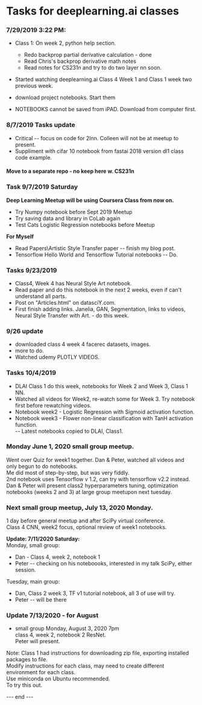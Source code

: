 # Tasks for deeplearning.ai classes  

### 7/29/2019 3:22 PM:

- Class 1: On week 2, python help section.
  - Redo backprop partial derivative calculation - done
  - Read Chris's backprop derivative math notes
  - Read notes for CS231n and try to do two layer nn soon.
  
 - Started watching deeplearning.ai Class 4 Week 1 and Class 1 week two previous week.
 
 - download project notebooks.  Start them
  
 - NOTEBOOKS cannot be saved from iPAD.  Download from computer first.
 
### 8/7/2019 Tasks update

 * Critical -- focus on code for 2lnn.  Colleen will not be at meetup to present.
 * Suppliment with cifar 10 notebook from fastai 2018 version dl1 class code example.
 
#### Move to a separate repo - no keep here w. CS231n  

### Task 9/7/2019 Saturday  

**Deep Learning Meetup will be using Coursera Class from now on.**  
 * Try Numpy notebook before Sept 2019 Meetup  
 * Try saving data and library in CoLab again  
 * Test Cats Logistic Regression notebooks before Meetup  
 
**For Myself**  
 * Read Papers\Artistic Style Transfer paper -- finish my blog post.  
 * Tensorflow Hello World and Tensorflow Tutorial notebooks -- Do.  

### Tasks 9/23/2019   

 * Class4, Week 4 has Neural Style Art notebook.   
 * Read paper and do this notebook in the next 2 weeks, even if can't understand all parts.  
 * Post on "Articles.html" on datasciY.com.  
 * First finish adding links.  Janelia, GAN, Segmentation, links to videos, Neural Style Transfer with Art.  - do this week.  
  
 ### 9/26 update   
 
   * downloaded class 4 week 4 facerec datasets, images.
   * more to do. 
   * Watched udemy PLOTLY VIDEOS.  
  
### Tasks 10/4/2019  

 * DLAI Class 1 do this week, notebooks for Week 2 and Week 3, Class 1 NN.  
 * Watched all videos for Week2, re-watch some for Week 3.  Try notebook first before rewatching videos.  
 * Notebook week2 - Logistic Regression with Sigmoid activation function.  
 * Notebook week3 - Flower non-linear classification with TanH activation function.  
  -- Latest notebooks copied to DLAI, Class1.  
 
 ### Monday June 1, 2020 small group meetup.  
 Went over Quiz for week1 together.
 Dan & Peter, watched all videos and only begun to do notebooks.  
 Me did most of step-by-step, but was very fiddly.  
 2nd notebook uses Tensorflow v 1.2, can try with tensorflow v2.2 instead.  
 Dan & Peter will present class2 hyperparameters tuning, optimization notebooks (weeks 2 and 3) at large group meetupon next tuesday.  
 
 ### Next small group meetup, July 13, 2020 Monday.  
 1 day before general meetup and after SciPy virtual conference.  
 Class 4 CNN, week2 focus, optional review of week1 notebooks.
 
 **Update: 7/11/2020 Saturday:**  
 Monday, small group: 
   * Dan - Class 4, week 2, notebook 1
   * Peter -- checking on his noteboooks, interested in my talk SciPy, either session.
 
 Tuesday, main group:  
   * Dan, Class 2 week 3, TF v1 tutorial notebook, all 3 of use will try.  
   * Peter -- will be there
 
 ### Update 7/13/2020 - for August  
   * small group Monday, August 3, 2020 7pm  
     class 4, week 2, notebook 2 ResNet.  
     Peter will present. 
 
 Note: Class 1 had instructions for downloading zip file, exporting installed packages to file.  
 Modify instructions for each class, may need to create different environment for each class.  
 Use miniconda on Ubuntu recommended.  
 To try this out.  
 
--- end ---   

